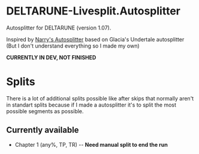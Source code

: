 # DELTARUNE-Livesplit.Autosplitter
Autosplitter for DELTARUNE (version 1.07).

Inspired by [Narry's Autosplitter](https://drive.google.com/file/d/1SCpuUpDgIYHmbc6xKK3ZrNk1zaIeDUMq/view?usp=sharing) based on Glacia's Undertale autosplitter (But I don't understand everything so I made my own)

**CURRENTLY IN DEV, NOT FINISHED**

# Splits
There is a lot of additional splits possible like after skips that normally aren't in standart splits because if I made a autosplitter it's to split the most possible segments as possible.

## Currently available
- Chapter 1 (any%, TP, TR) -- **Need manual split to end the run**